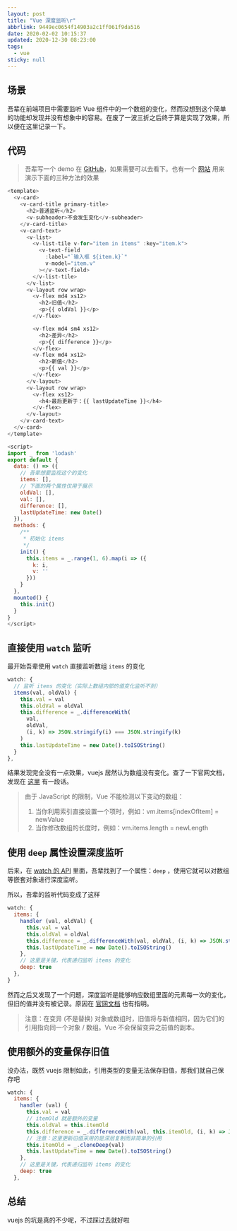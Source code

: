 ```yaml
---
layout: post
title: "Vue 深度监听\r"
abbrlink: 9449ec0654f14903a2c1ff061f9da516
date: 2020-02-02 10:15:37
updated: 2020-12-30 08:23:00
tags:
  - vue
sticky: null
---
```


## 场景

吾辈在前端项目中需要监听 Vue 组件中的一个数组的变化，然而没想到这个简单的功能却发现并没有想象中的容易。在废了一波三折之后终于算是实现了效果，所以便在这里记录一下。

## 代码

> 吾辈写一个 demo 在 [GitHub](https://github.com/rxliuli/vue-deep-monitoring)，如果需要可以去看下。也有一个 [网站](https://vue-deep-monitoring.rxliuli.com/) 用来演示下面的三种方法的效果

```js
<template>
  <v-card>
    <v-card-title primary-title>
      <h2>普通监听</h2>
      <v-subheader>不会发生变化</v-subheader>
    </v-card-title>
    <v-card-text>
      <v-list>
        <v-list-tile v-for="item in items" :key="item.k">
          <v-text-field
            :label="`输入框 ${item.k}`"
            v-model="item.v"
          ></v-text-field>
        </v-list-tile>
      </v-list>
      <v-layout row wrap>
        <v-flex md4 xs12>
          <h2>旧值</h2>
          <p>{{ oldVal }}</p>
        </v-flex>

        <v-flex md4 sm4 xs12>
          <h2>差异</h2>
          <p>{{ difference }}</p>
        </v-flex>
        <v-flex md4 xs12>
          <h2>新值</h2>
          <p>{{ val }}</p>
        </v-flex>
      </v-layout>
      <v-layout row wrap>
        <v-flex xs12>
          <h4>最后更新于：{{ lastUpdateTime }}</h4>
        </v-flex>
      </v-layout>
    </v-card-text>
  </v-card>
</template>

<script>
import _ from 'lodash'
export default {
  data: () => ({
    // 吾辈想要监视这个的变化
    items: [],
    // 下面的两个属性仅用于展示
    oldVal: [],
    val: [],
    difference: [],
    lastUpdateTime: new Date()
  }),
  methods: {
    /**
     * 初始化 items
     */
    init() {
      this.items = _.range(1, 6).map(i => ({
        k: i,
        v: ''
      }))
    }
  },
  mounted() {
    this.init()
  }
}
</script>
```

## 直接使用 `watch` 监听

最开始吾辈使用 `watch` 直接监听数组 `items` 的变化

```js
watch: {
  // 监听 items 的变化（实际上数组内部的值变化监听不到）
  items(val, oldVal) {
    this.val = val
    this.oldVal = oldVal
    this.difference = _.differenceWith(
      val,
      oldVal,
      (i, k) => JSON.stringify(i) === JSON.stringify(k)
    )
    this.lastUpdateTime = new Date().toISOString()
  }
},
```

结果发现完全没有一点效果，vuejs 居然认为数组没有变化。查了一下官网文档，发现在 [这里](https://cn.vuejs.org/v2/guide/list.html#%E6%B3%A8%E6%84%8F%E4%BA%8B%E9%A1%B9) 有一段话。

> 由于 JavaScript 的限制，Vue 不能检测以下变动的数组：
>
> 1.  当你利用索引直接设置一个项时，例如：vm.items\[indexOfItem] = newValue
> 1.  当你修改数组的长度时，例如：vm.items.length = newLength

## 使用 `deep` 属性设置深度监听

后来，在 [watch 的 API](https://cn.vuejs.org/v2/api/#watch) 里面，吾辈找到了一个属性：`deep` ，使用它就可以对数组等嵌套对象进行深度监听。

所以，吾辈的监听代码变成了这样

```js
watch: {
  items: {
    handler (val, oldVal) {
      this.val = val
      this.oldVal = oldVal
      this.difference = _.differenceWith(val, oldVal, (i, k) => JSON.stringify(i) === JSON.stringify(k))
      this.lastUpdateTime = new Date().toISOString()
    },
    // 这里是关键，代表递归监听 items 的变化
    deep: true
  },
}
```

然而之后又发现了一个问题，深度监听是能够响应数组里面的元素每一次的变化，但旧的值并没有被记录。原因在 [官网文档](https://cn.vuejs.org/v2/api/#vm-watch) 也有指明。

> 注意：在变异 (不是替换) 对象或数组时，旧值将与新值相同，因为它们的引用指向同一个对象 / 数组。Vue 不会保留变异之前值的副本。

## 使用额外的变量保存旧值

没办法，既然 vuejs 限制如此，引用类型的变量无法保存旧值，那我们就自己保存吧

```js
watch: {
  items: {
    handler (val) {
      this.val = val
      // itemOld 就是额外的变量
      this.oldVal = this.itemOld
      this.difference = _.differenceWith(val, this.itemOld, (i, k) => JSON.stringify(i) === JSON.stringify(k))
      // 注意：这里更新旧值采用的是深层复制而非简单的引用
      this.itemOld = _.cloneDeep(val)
      this.lastUpdateTime = new Date().toISOString()
    },
    // 这里是关键，代表递归监听 items 的变化
    deep: true
  },
```

## 总结

vuejs 的坑是真的不少呢，不过踩过去就好啦
